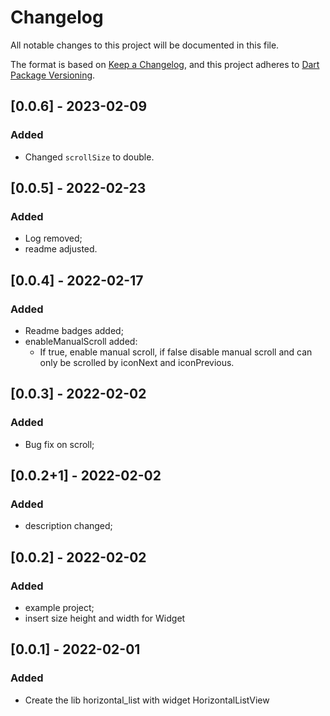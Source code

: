 # Changelog

All notable changes to this project will be documented in this file.

The format is based on [Keep a Changelog](https://keepachangelog.com/en/1.0.0/),
and this project adheres to [Dart Package Versioning](https://dart.dev/tools/pub/versioning).


## [0.0.6] - 2023-02-09

### Added

- Changed `scrollSize` to double.

## [0.0.5] - 2022-02-23

### Added

- Log removed;
- readme adjusted.

## [0.0.4] - 2022-02-17

### Added

- Readme badges added;
- enableManualScroll added:
    - If true, enable manual scroll, if false disable manual scroll and can only be scrolled by iconNext and iconPrevious.

## [0.0.3] - 2022-02-02

### Added

- Bug fix on scroll;

## [0.0.2+1] - 2022-02-02

### Added

- description changed;

## [0.0.2] - 2022-02-02

### Added

- example project;
- insert size height and width for Widget

## [0.0.1] - 2022-02-01

### Added

- Create the lib horizontal_list with widget HorizontalListView